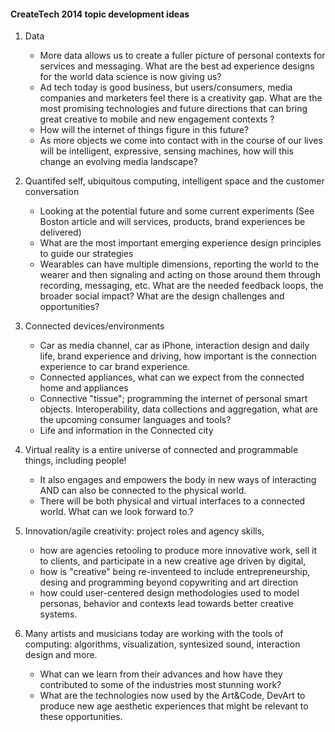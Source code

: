 #### CreateTech 2014 topic development ideas

1. Data
	* More data allows us to create a fuller picture of personal contexts for services and messaging. What are the best ad experience designs for the world data science is now giving us?
	- Ad tech today is good business, but users/consumers, media companies and marketers feel there is a creativity gap. What are the most promising technologies and future directions that can bring great creative to mobile and new engagement contexts ?
	- How will the internet of things figure in this future?
	- As more objects we come into contact with in the course of our lives will be intelligent, expressive, sensing machines, how will this change an evolving media landscape?


2. Quantifed self, ubiquitous computing, intelligent space and the customer conversation
	- Looking at the potential future and some current experiments (See Boston article and  will services, products, brand experiences be delivered)
	- What are the most important emerging experience design principles to guide our strategies
	- Wearables can have multiple dimensions, reporting the world to the wearer and then signaling and acting on those around them through recording, messaging, etc. What are the needed feedback loops, the broader social impact?
What are the design challenges and opportunities? 

3. Connected devices/environments
	- Car as media channel, car as iPhone, interaction design and daily life, brand experience and driving, how important is the connection experience to car brand experience.
	- Connected appliances, what can we expect from the connected home and appliances
	-  Connective "tissue"; programming the internet of personal smart objects. Interoperability, data collections and aggregation, what are the upcoming consumer languages and tools?
	- Life and information in the Connected city


4. Virtual reality is a entire universe of connected and programmable things, including people!
	-  It also engages and empowers the body in new ways of interacting AND can also be connected to the physical world. 
	- There will be both physical and virtual interfaces to a connected world. What can we look forward to.?

4. Innovation/agile creativity: project roles and agency skills,
	- how are agencies retooling to produce more innovative work, sell it to clients, and participate in a new creative age driven by digital, 
	- how is "creative" being re-inventeed to include entrepreneurship, desing and programming beyond copywriting and art direction
	- how could user-centered design methodologies  used to model personas, behavior and contexts lead towards better creative systems. 


5. Many artists and musicians today are working with the tools of computing: algorithms, visualization, syntesized sound, interaction design and more. 
	- What can we learn from their advances and how have they contributed to some of the industries most stunning work?
	- What are the technologies now used by the Art&Code, DevArt to produce new age aesthetic experiences that might be relevant to these opportunities.

